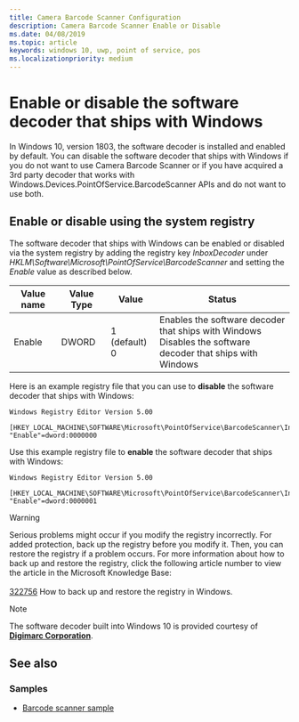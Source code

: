 ```yaml
---
title: Camera Barcode Scanner Configuration
description: Camera Barcode Scanner Enable or Disable
ms.date: 04/08/2019
ms.topic: article
keywords: windows 10, uwp, point of service, pos
ms.localizationpriority: medium
---
```


# Enable or disable the software decoder that ships with Windows

In Windows 10, version 1803, the software decoder is installed and enabled by default.  You can disable the software decoder that ships with Windows if you do not want to use Camera Barcode Scanner or if you have acquired a 3rd party decoder that works with Windows.Devices.PointOfService.BarcodeScanner APIs and do not want to use both.

## Enable or disable using the system registry

The software decoder that ships with Windows can be enabled or disabled via the system registry by adding the registry key *InboxDecoder* under *HKLM\Software\Microsoft\PointOfService\BarcodeScanner* and setting the *Enable* value as described below.

| Value name  | Value Type | Value | Status |
| ----------- | --------- | -------|--------|
| Enable      | DWORD     | 1 (default)<br/>0 |  Enables the software decoder that ships with Windows <br/> Disables the software decoder that ships with Windows |

Here is an example registry file that you can use to **disable** the software decoder that ships with Windows:

```text
Windows Registry Editor Version 5.00

[HKEY_LOCAL_MACHINE\SOFTWARE\Microsoft\PointOfService\BarcodeScanner\InboxDecoder]
"Enable"=dword:0000000
```  

Use this example registry file to **enable** the software decoder that ships with Windows:

```text
Windows Registry Editor Version 5.00

[HKEY_LOCAL_MACHINE\SOFTWARE\Microsoft\PointOfService\BarcodeScanner\InboxDecoder]
"Enable"=dword:0000001
```  

> [!Warning]
> Serious problems might occur if you modify the registry incorrectly.  For added protection, back up the registry before you modify it.  Then, you can restore the registry if a problem occurs.  For more information about how to back up and restore the registry, click the following article number to view the article in the Microsoft Knowledge Base: <br/><br/> [322756](https://support.microsoft.com/help/322756/how-to-back-up-and-restore-the-registry-in-windows) How to back up and restore the registry in Windows.

> [!NOTE]
> The software decoder built into Windows 10 is provided courtesy of  [**Digimarc Corporation**](https://www.digimarc.com/).

## See also

### Samples

- [Barcode scanner sample](https://github.com/microsoft/Windows-universal-samples/tree/master/Samples/BarcodeScanner)

